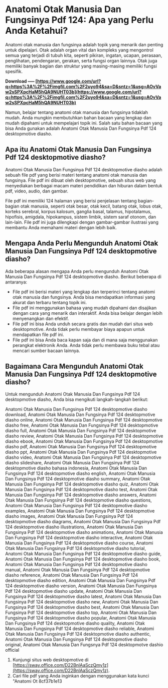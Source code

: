 # Anatomi Otak Manusia Dan Fungsinya Pdf 124: Apa yang Perlu Anda Ketahui?
 
Anatomi otak manusia dan fungsinya adalah topik yang menarik dan penting untuk dipelajari. Otak adalah organ vital dan kompleks yang mengontrol semua yang terjadi di tubuh kita, seperti pikiran, ingatan, ucapan, perasaan, penglihatan, pendengaran, gerakan, serta fungsi organ lainnya. Otak juga memiliki banyak bagian dan struktur yang masing-masing memiliki fungsi spesifik.
 
**Download ––– [https://www.google.com/url?q=https%3A%2F%2Fimgfil.com%2F2uyo94&sa=D&sntz=1&usg=AOvVaw2sSPXpcHaM5hQA9NUHT03b](https://www.google.com/url?q=https%3A%2F%2Fimgfil.com%2F2uyo94&sa=D&sntz=1&usg=AOvVaw2sSPXpcHaM5hQA9NUHT03b)**


 
Namun, belajar tentang anatomi otak manusia dan fungsinya tidaklah mudah. Anda mungkin membutuhkan bahan bacaan yang lengkap dan mudah dipahami untuk mempelajari topik ini. Salah satu bahan bacaan yang bisa Anda gunakan adalah Anatomi Otak Manusia Dan Fungsinya Pdf 124 desktopmotive diasho.
 
## Apa itu Anatomi Otak Manusia Dan Fungsinya Pdf 124 desktopmotive diasho?
 
Anatomi Otak Manusia Dan Fungsinya Pdf 124 desktopmotive diasho adalah sebuah file pdf yang berisi materi tentang anatomi otak manusia dan fungsinya. File pdf ini dibuat oleh desktopmotive, sebuah situs web yang menyediakan berbagai macam materi pendidikan dan hiburan dalam bentuk pdf, video, audio, dan gambar.
 
File pdf ini memiliki 124 halaman yang berisi penjelasan tentang bagian-bagian otak manusia, seperti otak besar, otak kecil, batang otak, lobus otak, korteks serebral, korpus kalosum, ganglia basal, talamus, hipotalamus, hipofisis, amigdala, hipokampus, sistem limbik, sistem saraf otonom, dan lain-lain. File pdf ini juga dilengkapi dengan gambar-gambar ilustrasi yang membantu Anda memahami materi dengan lebih baik.
 
## Mengapa Anda Perlu Mengunduh Anatomi Otak Manusia Dan Fungsinya Pdf 124 desktopmotive diasho?
 
Ada beberapa alasan mengapa Anda perlu mengunduh Anatomi Otak Manusia Dan Fungsinya Pdf 124 desktopmotive diasho. Berikut beberapa di antaranya:
 
- File pdf ini berisi materi yang lengkap dan terperinci tentang anatomi otak manusia dan fungsinya. Anda bisa mendapatkan informasi yang akurat dan terbaru tentang topik ini.
- File pdf ini menggunakan bahasa yang mudah dipahami dan disajikan dengan cara yang menarik dan interaktif. Anda bisa belajar dengan lebih menyenangkan dan efektif.
- File pdf ini bisa Anda unduh secara gratis dan mudah dari situs web desktopmotive. Anda tidak perlu membayar biaya apapun untuk mendapatkan file pdf ini.
- File pdf ini bisa Anda baca kapan saja dan di mana saja menggunakan perangkat elektronik Anda. Anda tidak perlu membawa buku tebal atau mencari sumber bacaan lainnya.

## Bagaimana Cara Mengunduh Anatomi Otak Manusia Dan Fungsinya Pdf 124 desktopmotive diasho?
 
Untuk mengunduh Anatomi Otak Manusia Dan Fungsinya Pdf 124 desktopmotive diasho, Anda bisa mengikuti langkah-langkah berikut:
 
Anatomi Otak Manusia Dan Fungsinya Pdf 124 desktopmotive diasho download,  Anatomi Otak Manusia Dan Fungsinya Pdf 124 desktopmotive diasho online,  Anatomi Otak Manusia Dan Fungsinya Pdf 124 desktopmotive diasho free,  Anatomi Otak Manusia Dan Fungsinya Pdf 124 desktopmotive diasho full,  Anatomi Otak Manusia Dan Fungsinya Pdf 124 desktopmotive diasho review,  Anatomi Otak Manusia Dan Fungsinya Pdf 124 desktopmotive diasho ebook,  Anatomi Otak Manusia Dan Fungsinya Pdf 124 desktopmotive diasho pdf,  Anatomi Otak Manusia Dan Fungsinya Pdf 124 desktopmotive diasho ppt,  Anatomi Otak Manusia Dan Fungsinya Pdf 124 desktopmotive diasho video,  Anatomi Otak Manusia Dan Fungsinya Pdf 124 desktopmotive diasho slideshare,  Anatomi Otak Manusia Dan Fungsinya Pdf 124 desktopmotive diasho bahasa indonesia,  Anatomi Otak Manusia Dan Fungsinya Pdf 124 desktopmotive diasho english,  Anatomi Otak Manusia Dan Fungsinya Pdf 124 desktopmotive diasho summary,  Anatomi Otak Manusia Dan Fungsinya Pdf 124 desktopmotive diasho quiz,  Anatomi Otak Manusia Dan Fungsinya Pdf 124 desktopmotive diasho test,  Anatomi Otak Manusia Dan Fungsinya Pdf 124 desktopmotive diasho answers,  Anatomi Otak Manusia Dan Fungsinya Pdf 124 desktopmotive diasho questions,  Anatomi Otak Manusia Dan Fungsinya Pdf 124 desktopmotive diasho examples,  Anatomi Otak Manusia Dan Fungsinya Pdf 124 desktopmotive diasho images,  Anatomi Otak Manusia Dan Fungsinya Pdf 124 desktopmotive diasho diagrams,  Anatomi Otak Manusia Dan Fungsinya Pdf 124 desktopmotive diasho illustrations,  Anatomi Otak Manusia Dan Fungsinya Pdf 124 desktopmotive diasho animations,  Anatomi Otak Manusia Dan Fungsinya Pdf 124 desktopmotive diasho interactive,  Anatomi Otak Manusia Dan Fungsinya Pdf 124 desktopmotive diasho course,  Anatomi Otak Manusia Dan Fungsinya Pdf 124 desktopmotive diasho tutorial,  Anatomi Otak Manusia Dan Fungsinya Pdf 124 desktopmotive diasho guide,  Anatomi Otak Manusia Dan Fungsinya Pdf 124 desktopmotive diasho book,  Anatomi Otak Manusia Dan Fungsinya Pdf 124 desktopmotive diasho manual,  Anatomi Otak Manusia Dan Fungsinya Pdf 124 desktopmotive diasho reference,  Anatomi Otak Manusia Dan Fungsinya Pdf 124 desktopmotive diasho edition,  Anatomi Otak Manusia Dan Fungsinya Pdf 124 desktopmotive diasho version,  Anatomi Otak Manusia Dan Fungsinya Pdf 124 desktopmotive diasho update,  Anatomi Otak Manusia Dan Fungsinya Pdf 124 desktopmotive diasho latest,  Anatomi Otak Manusia Dan Fungsinya Pdf 124 desktopmotive diasho new,  Anatomi Otak Manusia Dan Fungsinya Pdf 124 desktopmotive diasho best,  Anatomi Otak Manusia Dan Fungsinya Pdf 124 desktopmotive diasho top,  Anatomi Otak Manusia Dan Fungsinya Pdf 124 desktopmotive diasho popular,  Anatomi Otak Manusia Dan Fungsinya Pdf 124 desktopmotive diasho quality,  Anatomi Otak Manusia Dan Fungsinya Pdf 124 desktopmotive diasho reliable,  Anatomi Otak Manusia Dan Fungsinya Pdf 124 desktopmotive diasho authentic,  Anatomi Otak Manusia Dan Fungsinya Pdf 124 desktopmotive diasho original,  Anatomi Otak Manusia Dan Fungsnya Pdf 124 desktopmotve dashio official

1. Kunjungi situs web desktopmotive di [https://sway.office.com/D22BnlAaSczQmy1z](https://sway.office.com/D22BnlAaSczQmy1z).
2. Cari file pdf yang Anda inginkan dengan menggunakan kata kunci "Anatomi Ot 8cf37b1e13


